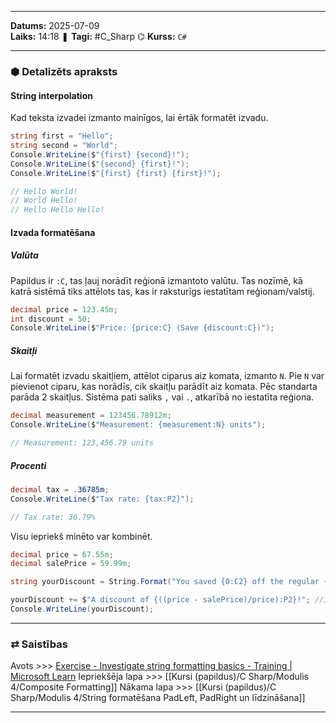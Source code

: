___
**Datums:** 2025-07-09   
**Laiks:** 14:18 
❚ **Tagi:** #C_Sharp 
⌬ **Kurss:**  `C#`

---
### ⬢ Detalizēts apraksts
#### String interpolation

Kad teksta izvadei izmanto mainīgos, lai ērtāk formatēt izvadu.

```csharp
string first = "Hello";
string second = "World";
Console.WriteLine($"{first} {second}!");
Console.WriteLine($"{second} {first}!");
Console.WriteLine($"{first} {first} {first}!");

// Hello World!
// World Hello!
// Hello Hello Hello!
```

#### Izvada formatēšana

##### Valūta

Papildus ir `:C`, tas ļauj norādīt reģionā izmantoto valūtu. Tas nozīmē, kā katrā sistēmā tiks attēlots tas, kas ir raksturīgs iestatītam reģionam/valstij.

```csharp
decimal price = 123.45m;
int discount = 50;
Console.WriteLine($"Price: {price:C} (Save {discount:C})");
```

##### Skaitļi

Lai formatēt izvadu skaitļiem, attēlot ciparus aiz komata, izmanto `N`. Pie `N` var pievienot ciparu, kas norādīs, cik skaitļu parādīt aiz komata. Pēc standarta parāda 2 skaitļus. Sistēma pati saliks `,` vai `.`, atkarībā no iestatīta reģiona.

```csharp
decimal measurement = 123456.78912m;
Console.WriteLine($"Measurement: {measurement:N} units");

// Measurement: 123,456.79 units
```

##### Procenti

```csharp
decimal tax = .36785m;
Console.WriteLine($"Tax rate: {tax:P2}");

// Tax rate: 36.79%
```

Visu iepriekš minēto var kombinēt.

```csharp
decimal price = 67.55m;
decimal salePrice = 59.99m;

string yourDiscount = String.Format("You saved {0:C2} off the regular {1:C2} price. ", (price - salePrice), price);

yourDiscount += $"A discount of {((price - salePrice)/price):P2}!"; //inserted
Console.WriteLine(yourDiscount);
```

---
### ⇄ Saistības
Avots >>> [Exercise - Investigate string formatting basics - Training \| Microsoft Learn](https://learn.microsoft.com/en-us/training/modules/csharp-format-strings/2-string-formatting-basics)
Iepriekšēja lapa >>> [[Kursi (papildus)/C Sharp/Modulis 4/Composite Formatting]]
Nākama lapa >>> [[Kursi (papildus)/C Sharp/Modulis 4/String formatēšana PadLeft, PadRight un līdzināšana]]
___